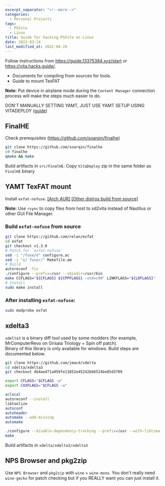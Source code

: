 ```yaml
---
excerpt_separator: "<!--more-->"
categories:
  - Personal Projects
tags:
  - PSVita
  - Linux
title: Guide for hacking PSVita on Linux
date: 2022-03-14
last_modified_at: 2022-04-24
---
```


Follow instructions from https://guide.13375384.xyz/start or https://vita.hacks.guide/.

- Documents for compiling from sources for tools.
- Guide to mount TexFAT

**Note:** Put device in airplane mode during the `Content Manager` connection process will make the steps much easier to do.

DON'T MANUALLY SETTING YAMT, JUST USE YAMT SETUP USING VITADEPLOY ([guide](https://guide.13375384.xyz/start))

## FinalHE

Check prerequisites (https://github.com/soarqin/finalhe)

```sh
git clone https://github.com/soarqin/finalhe
cd finalhe
qmake && make
```

Build artifacts in `src/FinalHE`. Copy `VitaDeploy` zip in the same folder as `FinalHE` binary

## YAMT TexFAT mount

Install `exfat-nofuse`. [[Arch AUR]](https://aur.archlinux.org/packages/exfat-utils-nofuse/) [[Other distros build from source]](https://github.com/relan/exfat)

**Note:** Use `rsync` to copy files from host to sd2vita instead of Nautilus or other GUI File Manager.

### Build `exfat-nofuse` from source

```sh
git clone https://github.com/relan/exfat
cd exfat
git checkout v1.3.0
# Patch for `exfat-nofuse`
sed -i "/fuse/d" configure.ac
sed -i "s/ fuse//" Makefile.am
# Build
autoreconf -fiv
./configure --prefix=/usr --sbindir=/usr/bin
make CCFLAGS="${CFLAGS} ${CPPFLAGS} -std=c99" LINKFLAGS="${LDFLAGS}"
# Install
sudo make install
```

### After installing `exfat-nofuse`:

```sh
sudo modprobe exfat
```

## xdelta3

`xdelta3` is a binary diff tool used by some modders (for example, MrComputerRevo on Grisaia Triology + Spin off patch).  
Binary of this library is only available for windows. Build steps are documented below.

```sh
git clone https://github.com/jmacd/xdelta
cd xdelta/xdelta3
git checkout 4b4aed71a959fe11852e45242bb6524be85d3709

export CFLAGS="$CFLAGS -w"
export CXXFLAGS="$CFLAGS -w"

aclocal
autoreconf --install
libtoolize
autoconf
autoheader
automake --add-missing
automake

./configure --disable-dependency-tracking --prefix=/usr --with-liblzma
make
```

Build artifacts in `xdelta/xdelta3/xdelta3`

## NPS Browser and pkg2zip

Use `NPS Browser` and `pkg2zip` with `wine` + `wine-mono`. You don't really need `wine-gecko` for patch checking but if you REALLY want you can just install it.
